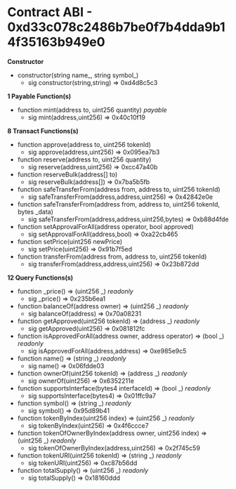 # Contract ABI - 0xd33c078c2486b7be0f7b4dda9b14f35163b949e0


**Constructor**

- constructor(string name_, string symbol_)
  - sig constructor(string,string)  =>  0xd4d8c5c3

**1 Payable Function(s)**

- function mint(address to, uint256 quantity) _payable_
  - sig mint(address,uint256)  =>  0x40c10f19

**8 Transact Functions(s)**

- function approve(address to, uint256 tokenId)
  - sig approve(address,uint256)  =>  0x095ea7b3
- function reserve(address to, uint256 quantity)
  - sig reserve(address,uint256)  =>  0xcc47a40b
- function reserveBulk(address[] to)
  - sig reserveBulk(address[])  =>  0x7ba5b5fb
- function safeTransferFrom(address from, address to, uint256 tokenId)
  - sig safeTransferFrom(address,address,uint256)  =>  0x42842e0e
- function safeTransferFrom(address from, address to, uint256 tokenId, bytes _data)
  - sig safeTransferFrom(address,address,uint256,bytes)  =>  0xb88d4fde
- function setApprovalForAll(address operator, bool approved)
  - sig setApprovalForAll(address,bool)  =>  0xa22cb465
- function setPrice(uint256 newPrice)
  - sig setPrice(uint256)  =>  0x91b7f5ed
- function transferFrom(address from, address to, uint256 tokenId)
  - sig transferFrom(address,address,uint256)  =>  0x23b872dd

**12 Query Functions(s)**

- function _price() ⇒ (uint256 _) _readonly_
  - sig _price()  =>  0x235b6ea1
- function balanceOf(address owner) ⇒ (uint256 _) _readonly_
  - sig balanceOf(address)  =>  0x70a08231
- function getApproved(uint256 tokenId) ⇒ (address _) _readonly_
  - sig getApproved(uint256)  =>  0x081812fc
- function isApprovedForAll(address owner, address operator) ⇒ (bool _) _readonly_
  - sig isApprovedForAll(address,address)  =>  0xe985e9c5
- function name() ⇒ (string _) _readonly_
  - sig name()  =>  0x06fdde03
- function ownerOf(uint256 tokenId) ⇒ (address _) _readonly_
  - sig ownerOf(uint256)  =>  0x6352211e
- function supportsInterface(bytes4 interfaceId) ⇒ (bool _) _readonly_
  - sig supportsInterface(bytes4)  =>  0x01ffc9a7
- function symbol() ⇒ (string _) _readonly_
  - sig symbol()  =>  0x95d89b41
- function tokenByIndex(uint256 index) ⇒ (uint256 _) _readonly_
  - sig tokenByIndex(uint256)  =>  0x4f6ccce7
- function tokenOfOwnerByIndex(address owner, uint256 index) ⇒ (uint256 _) _readonly_
  - sig tokenOfOwnerByIndex(address,uint256)  =>  0x2f745c59
- function tokenURI(uint256 tokenId) ⇒ (string _) _readonly_
  - sig tokenURI(uint256)  =>  0xc87b56dd
- function totalSupply() ⇒ (uint256 _) _readonly_
  - sig totalSupply()  =>  0x18160ddd
